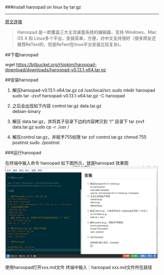  ###install haroopad on linux by tar.gz
 ***
 [原文连接](http://blog.csdn.net/lxbwolf/article/details/52804074)
 
 >Haroopad 是一款覆盖三大主流桌面系统的编辑器，支持 Windows、Mac OS X 和 Linux多个平台，安装简单，方便，对中文支持很好（很多网友还推荐ReText的，但是ReText在linux平台安装比较复杂)。
 
 ##下载haroopad
 
 
 wget https://bitbucket.org/rhiokim/haroopad-download/downloads/haroopad-v0.13.1-x64.tar.gz
 
 ##安装haroopad
 
 1. 解压haroopad-v0.13.1-x64.tar.gz
 cd /usr/local/src
 sudo mkdir haroopad
 sudo tar -zxvf haroopad-v0.13.1-x64.tar.gz -C haroopad
 2. 之后会出现如下内容
  control.tar.gz 
  data.tar.gz  
  debian-binary
 3. 解压 data.tar.gz，并将其子目录下边的内容拷贝到 “/” 目录下
 tar zxvf data.tar.gz
 sudo cp -r ./usr /

 4. 解压control.tar.gz，并赋予755权限
 tar zxf control.tar.gz
 chmod 755 postinst
 sudo ./postinst

###运行haroopad

 在终端中输入命令 haroopad
 如下图所示，就是haroopad 效果图
 ![](../images/markdown/haroopad.png)

 使用haroopad打开xxx.md文件
 终端中输入：haroopad  xxx.md文件所在路径